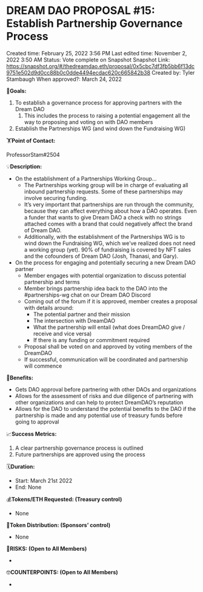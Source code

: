 # DREAM DAO PROPOSAL #15: Establish Partnership Governance Process

Created time: February 25, 2022 3:56 PM
Last edited time: November 2, 2022 3:50 AM
Status: Vote complete on Snapshot
Snapshot Link: https://snapshot.org/#/thedreamdao.eth/proposal/0x5cbc7df3fb5bb6f13dc9751e502d9d0cc88b0c0dde4494ecdac620c665842b38
Created by: Tyler Stambaugh
When approved?: March 24, 2022

🎯**Goals:**

1. To establish a governance process for approving partners with the Dream DAO
    1. This includes the process to raising a potential engagement all the way to proposing and voting on with DAO members
2. Establish the Partnerships WG (and wind down the Fundraising WG)

🏋️**Point of Contact:**

ProfessorStam#2504

💡**Description:**

- On the establishment of a Partnerships Working Group...
    - The Partnerships working group will be in charge of evaluating all inbound partnership requests. Some of these partnerships may involve securing funding.
    - It’s very important that partnerships are run through the community, because they can affect everything about how a DAO operates. Even a funder that wants to give Dream DAO a check with no strings attached comes with a brand that could negatively affect the brand of Dream DAO.
    - Additionally, with the establishment of the Partnerships WG is to wind down the Fundraising WG, which we’ve realized does not need a working group (yet). 90% of fundraising is covered by NFT sales and the cofounders of Dream DAO (Josh, Thanasi, and Gary).
- On the process for engaging and potentially securing a new Dream DAO partner
    - Member engages with potential organization to discuss potential partnership and terms
    - Member brings partnership idea back to the DAO into the #partnerships-wg chat on our Dream DAO Discord
    - Coming out of the forum if it is approved, member creates a proposal with details around:
        - The potential partner and their mission
        - The intersection with DreamDAO
        - What the partnership will entail (what does DreamDAO give / receive and vice versa)
        - If there is any funding or commitment required
    - Proposal shall be voted on and approved by voting members of the DreamDAO
    - If successful, communication will be coordinated and partnership will commence

💚**Benefits:**

- Gets DAO approval before partnering with other DAOs and organizations
- Allows for the assessment of risks and due diligence of partnering with other organizations and can help to protect DreamDAO’s reputation
- Allows for the DAO to understand the potential benefits to the DAO if the partnership is made and any potential use of treasury funds before going to approval

📈**Success Metrics:**

1. A clear partnership governance process is outlined
2. Future partnerships are approved using the process

🗓️**Duration:**

- Start: March 21st 2022
- End: None

💰**Tokens/ETH Requested: (Treasury control)**

- None

💸**Token Distribution: (Sponsors’ control)**

- None

🤨**RISKS: (Open to All Members)**

- 

🤓**COUNTERPOINTS: (Open to All Members)**

-